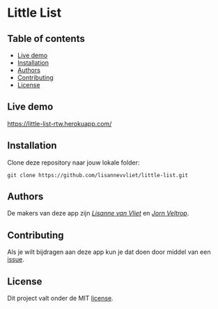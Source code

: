 # Little List

## Table of contents
  - [Live demo](#live-demo)
  - [Installation](#installation)
  - [Authors](#authors)
  - [Contributing](#contributing)
  - [License](#license)

## Live demo
https://little-list-rtw.herokuapp.com/

## Installation
Clone deze repository naar jouw lokale folder:
```
git clone https://github.com/lisannevvliet/little-list.git
```

## Authors
De makers van deze app zijn [*Lisanne van Vliet*](https://github.com/lisannevvliet) en [*Jorn Veltrop*](https://github.com/jornveltrop).

## Contributing
Als je wilt bijdragen aan deze app kun je dat doen door middel van een [issue](https://github.com/lisannevvliet/little-list/issues).

## License
Dit project valt onder de MIT [license](https://github.com/lisannevvliet/little-list/blob/main/LICENSE).

